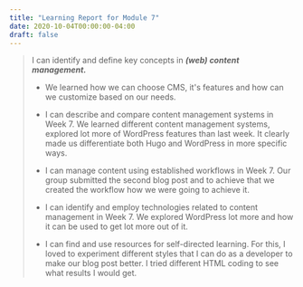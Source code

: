 ```yaml
---
title: "Learning Report for Module 7"
date: 2020-10-04T00:00:00-04:00
draft: false
---
```

 >  I can identify and define key concepts in ***(web) content management.*** 
 > * We learned how we can choose CMS, it's features and how can we customize based on our needs.
 >
 > * I can describe and compare content management systems in Week 7. We learned different content management systems, explored lot more of WordPress features than last week. It clearly made us differentiate both Hugo and WordPress in more specific ways.
 >
 > * I can manage content using established workflows in Week 7. Our group submitted the second blog post and to achieve that we created the workflow how we were going to achieve it.
 >
 > * I can identify and employ technologies related to content management in Week 7. We explored WordPress lot more and how it can be used to get lot more out of it.
 >
 > * I can find and use resources for self-directed learning. For this, I loved to experiment different styles that I can do as a developer to make our blog post better. I tried different HTML coding to see what results I would get.

